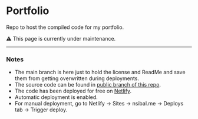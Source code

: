 # Portfolio
Repo to host the compiled code for my portfolio.

:warning: This page is currently under maintenance.

---

### Notes

* The main branch is here just to hold the license and ReadMe and save them from getting overwritten during deployments.
* The source code can be found in [public branch of this repo](https://github.com/sibalnirbhay/portfolio/tree/public).
* The code has been deployed for free on [Netlify](https://netlify.com).
* Automatic deployment is enabled.
* For manual deployment, go to Netlify -> Sites -> nsibal.me -> Deploys tab -> Trigger deploy.
